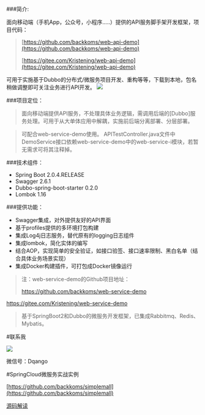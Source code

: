###简介:

面向移动端（手机App，公众号，小程序.....）提供的API服务脚手架开发框架，项目代码：

>[https://github.com/backkoms/web-api-demo](https://github.com/backkoms/web-api-demo)
>
>[https://gitee.com/Kristening/web-api-demo](https://gitee.com/Kristening/web-api-demo)

可用于实施基于Dubbo的分布式/微服务项目开发、重构等等，下载到本地，包名稍做调整即可关注业务进行API开发。
![](arc.png)

###项目定位：
>面向移动端提供API服务，不处理具体业务逻辑，需调用后端的[Dubbo]服务处理。可用于从大单体应用中解耦，实施前后端分离部署、分层部署。

>可配合web-service-demo使用。
APITestController.java文件中DemoService接口依赖web-service-demo中的web-service-i模块，若暂无需求可将其注释掉。

###技术组件：
- Spring Boot 2.0.4.RELEASE
- Swagger 2.6.1
- Dubbo-spring-boot-starter 0.2.0
- Lombok 1.16

###提供功能：
- Swagger集成，对外提供友好的API界面
- 基于profiles提供的多环境打包构建
- 集成Log4j日志服务，替代原有的logging日志组件
- 集成lombok，简化实体的编写
- 结合AOP，实现简单的安全验证，如接口验签、接口速率限制、黑白名单（结合具体业务场景实现）
- 集成Docker构建插件，可打包成Docker镜像运行

>注：web-service-demo的Github项目地址：
>
>https://github.com/backkoms/web-service-demo
>
https://gitee.com/Kristening/web-service-demo

>基于SpringBoot2和Dubbo的微服务开发框架，已集成Rabbitmq、Redis、Mybatis。

#联系我

![](qrcode_for_gh_28fb95c9c24c_258.jpg)

微信号：Dqango


#SpringCloud微服务实战实例

[https://github.com/backkoms/simplemall](https://github.com/backkoms/simplemall)

[源码解读](https://xiaozhuanlan.com/msa-practice)

